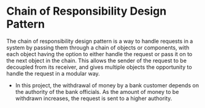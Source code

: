 # Chain of Responsibility Design Pattern
The chain of responsibility design pattern is a way to handle requests in a system by passing them through a chain of objects or components, with each object having the option to either handle the request or pass it on to the next object in the chain. This allows the sender of the request to be decoupled from its receiver, and gives multiple objects the opportunity to handle the request in a modular way.
- In this project, the withdrawal of money by a bank customer depends on the authority of the bank officials. As the amount of money to be withdrawn increases, the request is sent to a higher authority.
